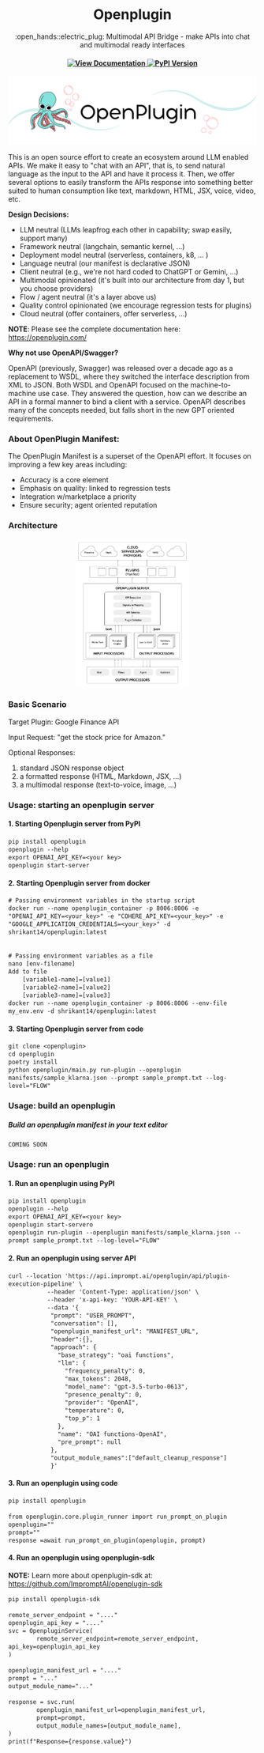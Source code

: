 <h1 align="center">
        Openplugin
    </h1>
    <p align="center">
        <p align="center">:open_hands::electric_plug: Multimodal API Bridge - make APIs into chat and multimodal ready interfaces
        <br>
    </p>
<h4 align="center">
    <a href="https://openplugin.com/" target="_blank">
        <img src="https://img.shields.io/badge/view-documentation-blue" alt="View Documentation">
    </a>
    <a href="https://pypi.org/project/openplugin/" target="_blank">
        <img src="https://img.shields.io/pypi/v/openplugin.svg" alt="PyPI Version">
    </a>
</h4>

![Openplugin banner image](docs/source/_images/openplugin_hero_header.png)


This is an open source effort to create an ecosystem around LLM enabled APIs. We make it easy to "chat with an API", that is, to send natural language as the input to the API and have it process it. Then, we offer several options to easily transform the APIs response into something better suited to human consumption like text, markdown, HTML, JSX, voice, video, etc.

**Design Decisions:**
- LLM neutral (LLMs leapfrog each other in capability; swap easily, support many)
- Framework neutral (langchain, semantic kernel, ...)
- Deployment model neutral (serverless, containers, k8, ... )
- Language neutral (our manifest is declarative JSON)
- Client neutral (e.g., we're not hard coded to ChatGPT or Gemini, ...)
- Multimodal opinionated (it's built into our architecture from day 1, but you choose providers)
- Flow / agent neutral (it's a layer above us)
- Quality control opinionated (we encourage regression tests for plugins)
- Cloud neutral (offer containers, offer serverless, ...)

**NOTE**: Please see the complete documentation here: https://openplugin.com/

**Why not use OpenAPI/Swagger?**

OpenAPI (previously, Swagger) was released over a decade ago as a replacement to WSDL, where they switched the interface description from XML to JSON. Both WSDL and OpenAPI focused on the machine-to-machine use case. They answered the question, how can we describe an API in a formal manner to bind a client with a service. OpenAPI describes many of the concepts needed, but falls short in the new GPT oriented requirements.

### About OpenPlugin Manifest:

The OpenPlugin Manifest is a superset of the OpenAPI effort. It focuses on improving a few key areas including:
- Accuracy is a core element
- Emphasis on quality: linked to regression tests
- Integration w/marketplace a priority
- Ensure security; agent oriented reputation

### Architecture

<div align="center">
    <img src="docs/source/_images/architecture.png" alt="Openplugin banner image" height="300">
</div>

### Basic Scenario
 
 Target Plugin: Google Finance API
 
 Input Request: "get the stock price for Amazon."
 
 Optional Responses:
 1. standard JSON response object
 2. a formatted response (HTML, Markdown, JSX, ...)
 3. a multimodal response (text-to-voice, image, ...)


### Usage: starting an openplugin server

#### 1. Starting Openplugin server from PyPI

```
pip install openplugin
openplugin --help
export OPENAI_API_KEY=<your key>
openplugin start-server
```

#### 2. Starting Openplugin server from docker

```
# Passing environment variables in the startup script
docker run --name openplugin_container -p 8006:8006 -e "OPENAI_API_KEY=<your_key>" -e "COHERE_API_KEY=<your_key>" -e "GOOGLE_APPLICATION_CREDENTIALS=<your_key>" -d shrikant14/openplugin:latest
  

# Passing environment variables as a file
nano [env-filename]
Add to file
    [variable1-name]=[value1]
    [variable2-name]=[value2]
    [variable3-name]=[value3]
docker run --name openplugin_container -p 8006:8006 --env-file my_env.env -d shrikant14/openplugin:latest

```

#### 3. Starting Openplugin server from code

```
git clone <openplugin>
cd openplugin
poetry install
python openplugin/main.py run-plugin --openplugin manifests/sample_klarna.json --prompt sample_prompt.txt --log-level="FLOW"
```

### Usage: build an openplugin

##### Build an openplugin manifest in your text editor

```
COMING SOON
```


### Usage: run an openplugin

#### 1. Run an openplugin using PyPI

```
pip install openplugin
openplugin --help
export OPENAI_API_KEY=<your key>
openplugin start-servero
openplugin run-plugin --openplugin manifests/sample_klarna.json --prompt sample_prompt.txt --log-level="FLOW"
```

#### 2. Run an openplugin using server API

```
curl --location 'https://api.imprompt.ai/openplugin/api/plugin-execution-pipeline' \
           --header 'Content-Type: application/json' \
           --header 'x-api-key: 'YOUR-API-KEY' \
           --data '{
            "prompt": "USER_PROMPT",
            "conversation": [],
            "openplugin_manifest_url": "MANIFEST_URL",
            "header":{},
            "approach": {
              "base_strategy": "oai functions",
              "llm": {
                "frequency_penalty": 0,
                "max_tokens": 2048,
                "model_name": "gpt-3.5-turbo-0613",
                "presence_penalty": 0,
                "provider": "OpenAI",
                "temperature": 0,
                "top_p": 1
              },
              "name": "OAI functions-OpenAI",
              "pre_prompt": null
            },
            "output_module_names":["default_cleanup_response"]
            }'
```

#### 3. Run an openplugin using code

```
pip install openplugin

from openplugin.core.plugin_runner import run_prompt_on_plugin
openplugin=""
prompt=""
response =await run_prompt_on_plugin(openplugin, prompt)
```

#### 4. Run an openplugin using openplugin-sdk

**NOTE:** Learn more about openplugin-sdk at: https://github.com/ImpromptAI/openplugin-sdk

```
pip install openplugin-sdk

remote_server_endpoint = "...."
openplugin_api_key = "...."
svc = OpenpluginService(
        remote_server_endpoint=remote_server_endpoint, api_key=openplugin_api_key
)

openplugin_manifest_url = "...."
prompt = "..."
output_module_name="..."

response = svc.run(
        openplugin_manifest_url=openplugin_manifest_url,
        prompt=prompt,
        output_module_names=[output_module_name],
)
print(f"Response={response.value}")
```





